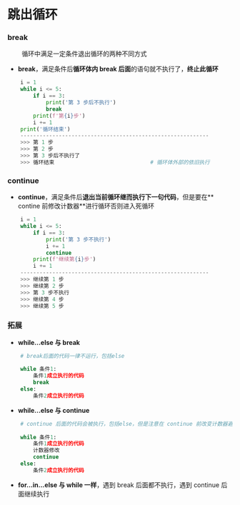 # 跳出循环
### break 
&emsp;&emsp; 循环中满足一定条件退出循环的两种不同方式
*  **break**，满足条件后**循环体内 break 后面**的语句就不执行了，**终止此循环**



```python
    i = 1
    while i <= 5:
        if i == 3:
            print('第 3 步后不执行')
            break
        print(f'第{i}步')
        i += 1
    print('循环结束')
    -----------------------------------------------------------
    >>> 第 1 步
    >>> 第 2 步
    >>> 第 3 步后不执行了
    >>> 循环结束                              # 循环体外部的依旧执行

```

### continue 

*  **continue**，满足条件后**退出当前循环继而执行下一句代码**，但是要在** contine 前修改计数器**进行循环否则进入死循环


```python
    i = 1
    while i <= 5:
        if i == 3:
            print('第 3 步不执行')
            i += 1
            continue
        print(f'继续第{i}步')
        i += 1
    -----------------------------------------------------------
    >>> 继续第 1 步
    >>> 继续第 2 步
    >>> 第 3 步不执行
    >>> 继续第 4 步
    >>> 继续第 5 步

```


### 拓展
*  **while...else 与 break**

```python
    # break后面的代码一律不运行，包括else
    
    while 条件1:
        条件1成立执行的代码
        break
    else:
        条件2成立执行的代码

```

*  **while...else 与 continue**



```python
    # continue 后面的代码会被执行，包括else，但是注意在 continue 前改变计数器避免死循环
    
    while 条件1:
        条件1成立执行的代码
        计数器修改
        continue
    else:
        条件2成立执行的代码

```

*  **for...in...else 与 while 一样**，遇到 break 后面都不执行，遇到 continue 后面继续执行






















